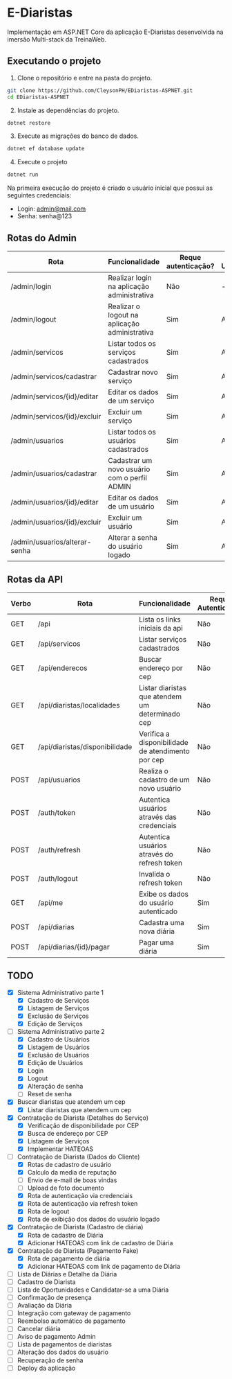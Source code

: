 # E-Diaristas

Implementação em ASP.NET Core da aplicação E-Diaristas desenvolvida na imersão Multi-stack da TreinaWeb.

## Executando o projeto

1. Clone o repositório e entre na pasta do projeto.

```sh
git clone https://github.com/CleysonPH/EDiaristas-ASPNET.git
cd EDiaristas-ASPNET
```

2. Instale as dependências do projeto.

```sh
dotnet restore
```

3. Execute as migrações do banco de dados.

```sh
dotnet ef database update
```

4. Execute o projeto

```sh
dotnet run
```

Na primeira execução do projeto é criado o usuário inicial que possui as seguintes credenciais:

- Login: admin@mail.com
- Senha: senha@123

## Rotas do Admin

| Rota                          | Funcionalidade                                | Reque autenticação? | Tipo Usuário |
| ----------------------------- | --------------------------------------------- | ------------------- | ------------ |
| /admin/login                  | Realizar login na aplicação administrativa    | Não                 | -            |
| /admin/logout                 | Realizar o logout na aplicação administrativa | Sim                 | Admin        |
| /admin/servicos               | Listar todos os serviços cadastrados          | Sim                 | Admin        |
| /admin/servicos/cadastrar     | Cadastrar novo serviço                        | Sim                 | Admin        |
| /admin/servicos/{id}/editar   | Editar os dados de um serviço                 | Sim                 | Admin        |
| /admin/servicos/{id}/excluir  | Excluir um serviço                            | Sim                 | Admin        |
| /admin/usuarios               | Listar todos os usuários cadastrados          | Sim                 | Admin        |
| /admin/usuarios/cadastrar     | Cadastrar um novo usuário com o perfil ADMIN  | Sim                 | Admin        |
| /admin/usuarios/{id}/editar   | Editar os dados de um usuário                 | Sim                 | Admin        |
| /admin/usuarios/{id}/excluir  | Excluir um usuário                            | Sim                 | Admin        |
| /admin/usuarios/alterar-senha | Alterar a senha do usuário logado             | Sim                 | Admin        |

## Rotas da API

| Verbo | Rota                           | Funcionalidade                                    | Requer Autenticação? | Tipo Usuário      |
| ----- | ------------------------------ | ------------------------------------------------- | -------------------- | ----------------- |
| GET   | /api                           | Lista os links iniciais da api                    | Não                  | -                 |
| GET   | /api/servicos                  | Listar serviços cadastrados                       | Não                  | -                 |
| GET   | /api/enderecos                 | Buscar endereço por cep                           | Não                  | -                 |
| GET   | /api/diaristas/localidades     | Listar diaristas que atendem um determinado cep   | Não                  | -                 |
| GET   | /api/diaristas/disponibilidade | Verifica a disponibilidade de atendimento por cep | Não                  | -                 |
| POST  | /api/usuarios                  | Realiza o cadastro de um novo usuário             | Não                  | -                 |
| POST  | /auth/token                    | Autentica usuários através das credenciais        | Não                  | -                 |
| POST  | /auth/refresh                  | Autentica usuários através do refresh token       | Não                  | -                 |
| POST  | /auth/logout                   | Invalida o refresh token                          | Não                  | -                 |
| GET   | /api/me                        | Exibe os dados do usuário autenticado             | Sim                  | Diarista, Cliente |
| POST  | /api/diarias                   | Cadastra uma nova diária                          | Sim                  | Cliente           |
| POST  | /api/diarias/{id}/pagar        | Pagar uma diária                                  | Sim                  | Cliente           |

## TODO

- [x] Sistema Administrativo parte 1
  - [x] Cadastro de Serviços
  - [x] Listagem de Serviços
  - [x] Exclusão de Serviços
  - [x] Edição de Serviços
- [ ] Sistema Administrativo parte 2
  - [x] Cadastro de Usuários
  - [x] Listagem de Usuários
  - [x] Exclusão de Usuários
  - [x] Edição de Usuários
  - [x] Login
  - [x] Logout
  - [x] Alteração de senha
  - [ ] Reset de senha
- [x] Buscar diaristas que atendem um cep
  - [x] Listar diaristas que atendem um cep
- [x] Contratação de Diarista (Detalhes do Serviço)
  - [x] Verificação de disponibilidade por CEP
  - [x] Busca de endereço por CEP
  - [x] Listagem de Serviços
  - [x] Implementar HATEOAS
- [ ] Contratação de Diarista (Dados do Cliente)
  - [x] Rotas de cadastro de usuário
  - [x] Calculo da media de reputação
  - [ ] Envio de e-mail de boas vindas
  - [ ] Upload de foto documento
  - [x] Rota de autenticação via credenciais
  - [x] Rota de autenticação via refresh token
  - [x] Rota de logout
  - [x] Rota de exibição dos dados do usuário logado
- [x] Contratação de Diarista (Cadastro de diária)
  - [x] Rota de cadastro de Diária
  - [x] Adicionar HATEOAS com link de cadastro de Diária
- [x] Contratação de Diarista (Pagamento Fake)
  - [x] Rota de pagamento de diária
  - [x] Adicionar HATEOAS com link de pagamento de Diária
- [ ] Lista de Diárias e Detalhe da Diária
- [ ] Cadastro de Diarista
- [ ] Lista de Oportunidades e Candidatar-se a uma Diária
- [ ] Confirmação de presença
- [ ] Avaliação da Diária
- [ ] Integração com gateway de pagamento
- [ ] Reembolso automático de pagamento
- [ ] Cancelar diária
- [ ] Aviso de pagamento Admin
- [ ] Lista de pagamentos de diaristas
- [ ] Alteração dos dados do usuário
- [ ] Recuperação de senha
- [ ] Deploy da aplicação
